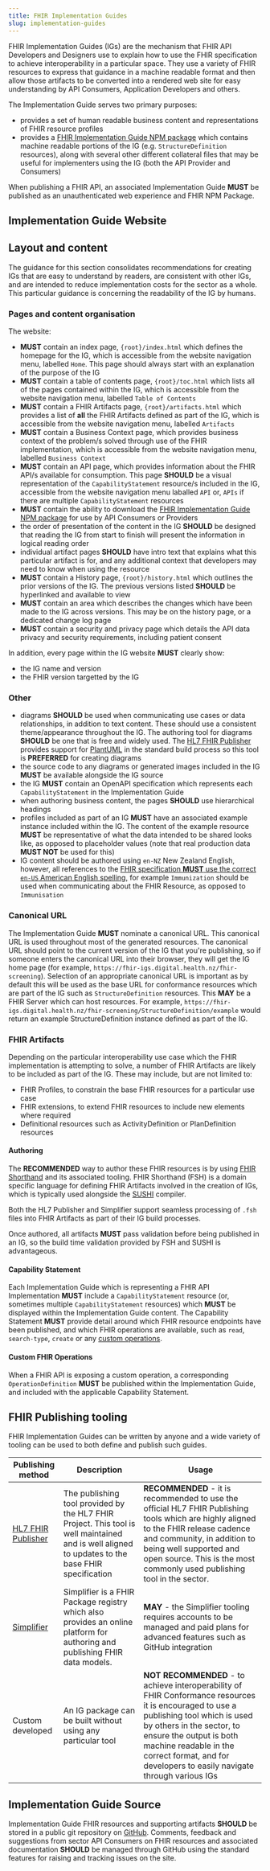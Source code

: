 ```yaml
---
title: FHIR Implementation Guides
slug: implementation-guides
---
```


FHIR Implementation Guides (IGs) are the mechanism that FHIR API Developers and Designers use to explain how to use the FHIR specification to achieve interoperability in a particular space. They use a variety of FHIR resources to express that guidance in a machine readable format and then allow those artifacts to be converted into a rendered web site for easy understanding by API Consumers, Application Developers and others.

The Implementation Guide serves two primary purposes:

- provides a set of human readable business content and representations of FHIR resource profiles
- provides a [FHIR Implementation Guide NPM package](https://hl7.org/fhir/packages.html) which contains machine readable portions of the IG (e.g. `StructureDefinition` resources), along with several other different collateral files that may be useful for implementers using the IG (both the API Provider and Consumers)

When publishing a FHIR API, an associated Implementation Guide **MUST** be published as an unauthenticated web experience and FHIR NPM Package.

## Implementation Guide Website

## Layout and content

The guidance for this section consolidates recommendations for creating IGs that are easy to understand by readers, are consistent with other IGs, and are intended to reduce implementation costs for the sector as a whole. This particular guidance is concerning the readability of the IG by humans.

### Pages and content organisation

The website:

- **MUST** contain an index page, `{root}/index.html` which defines the homepage for the IG, which is accessible from the website navigation menu, labelled `Home`. This page should always start with an explanation of the purpose of the IG
- **MUST** contain a table of contents page, `{root}/toc.html` which lists all of the pages contained within the IG, which is accessible from the website navigation menu, labelled `Table of Contents`
- **MUST** contain a FHIR Artifacts page, `{root}/artifacts.html` which provides a list of **all** the FHIR Artifacts defined as part of the IG, which is accessible from the website navigation menu, labelled `Artifacts`
- **MUST** contain a Business Context page, which provides business context of the problem/s solved through use of the FHIR implementation, which is accessible from the website navigation menu, labelled `Business Context`
- **MUST** contain an API page, which provides information about the FHIR API/s available for consumption. This page **SHOULD** be a visual representation of the `CapabilityStatement` resource/s included in the IG, accessible from the website navigation menu laballed `API` or, `APIs` if there are multiple `CapabilityStatement` resources
- **MUST** contain the ability to download the [FHIR Implementation Guide NPM package](https://hl7.org/fhir/packages.html) for use by API Consumers or Providers
- the order of presentation of the content in the IG **SHOULD** be designed that reading the IG from start to finish will present the information in logical reading order
- individual artifact pages **SHOULD** have intro text that explains what this particular artifact is for, and any additional context that developers may need to know when using the resource
- **MUST** contain a History page, `{root}/history.html` which outlines the prior versions of the IG. The previous versions listed **SHOULD** be hyperlinked and available to view
- **MUST** contain an area which describes the changes which have been made to the IG across versions. This may be on the history page, or a dedicated change log page
- **MUST** contain a security and privacy page which details the API data privacy and security requirements, including patient consent

In addition, every page within the IG website **MUST** clearly show:
  - the IG name and version
  - the FHIR version targetted by the IG

### Other

- diagrams **SHOULD** be used when communicating use cases or data relationships, in addition to text content. These should use a consistent theme/appearance throughout the IG. The authoring tool for diagrams **SHOULD** be one that is free and widely used. The [HL7 FHIR Publisher](https://confluence.hl7.org/display/FHIR/IG+Publisher+Documentation) provides support for [PlantUML](https://plantuml.com) in the standard build process so this tool is **PREFERRED** for creating diagrams
- the source code to any diagrams or generated images included in the IG **MUST** be available alongside the IG source
- the IG **MUST** contain an OpenAPI specification which represents each `CapabilityStatement` in the Implementation Guide
- when authoring business content, the pages **SHOULD** use hierarchical headings
- profiles included as part of an IG **MUST** have an associated example instance included within the IG. The content of the example resource **MUST** be representative of what the data intended to be shared looks like, as opposed to placeholder values (note that real production data **MUST NOT** be used for this)
- IG content should be authored using `en-NZ` New Zealand English, however, all references to the [FHIR specification **MUST** use the correct `en-US` American English spelling,](https://www.hl7.org/fhir/languages.html#spec) for example `Immunization` should be used when communicating about the FHIR Resource, as opposed to `Immunisation`

### Canonical URL

The Implementation Guide **MUST** nominate a canonical URL. This canonical URL is used throughout most of the generated resources. The canonical URL should point to the current version of the IG that you're publishing, so if someone enters the canonical URL into their browser, they will get the IG home page (for example, `https://fhir-igs.digital.health.nz/fhir-screening`). Selection of an appropriate canonical URL is important as by default this will be used as the base URL for conformance resources which are part of the IG such as `StructureDefinition` resources. This **MAY** be a FHIR Server which can host resources. For example, `https://fhir-igs.digital.health.nz/fhir-screening/StructureDefinition/example` would return an example StructureDefinition instance defined as part of the IG.

### FHIR Artifacts

Depending on the particular interoperability use case which the FHIR implementation is attempting to solve, a number of FHIR Artifacts are likely to be included as part of the IG. These may include, but are not limited to:

- FHIR Profiles, to constrain the base FHIR resources for a particular use case
- FHIR extensions, to extend FHIR resources to include new elements where required
- Definitional resources such as ActivityDefinition or PlanDefinition resources

#### Authoring

The **RECOMMENDED** way to author these FHIR resources is by using [FHIR Shorthand](https://build.fhir.org/ig/HL7/fhir-shorthand/index.html) and its associated tooling. FHIR Shorthand (FSH) is a domain specific language for defining FHIR Artifacts involved in the creation of IGs, which is typically used alongside the [SUSHI](https://fshschool.org/docs/sushi) compiler.

Both the HL7 Publisher and Simplifier support seamless processing of `.fsh` files into FHIR Artifacts as part of their IG build processes.

Once authored, all artifacts **MUST** pass validation before being published in an IG, so the build time validation provided by FSH and SUSHI is advantageous.

#### Capability Statement

Each Implementation Guide which is representing a FHIR API Implementation **MUST** include a `CapabilityStatement` resource (or, sometimes multiple `CapabilityStatement` resources) which **MUST** be displayed within the Implementation Guide content. The Capability Statement **MUST** provide detail around which FHIR resource endpoints have been published, and which FHIR operations are available, such as `read`, `search-type`, `create` or any [custom operations](#custom-fhir-operations). 

#### Custom FHIR Operations

When a FHIR API is exposing a custom operation, a corresponding `OperationDefinition` **MUST** be published within the Implementation Guide, and included with the applicable Capability Statement.

## FHIR Publishing tooling

FHIR Implementation Guides can be written by anyone and a wide variety of tooling can be used to both define and publish such guides.

| Publishing method | Description | Usage |
|----------|----------|----------|
| [HL7 FHIR Publisher](https://confluence.hl7.org/display/FHIR/IG+Publisher+Documentation) | The publishing tool provided by the HL7 FHIR Project. This tool is well maintained and is well aligned to updates to the base FHIR specification| **RECOMMENDED** - it is recommended to use the official HL7 FHIR Publishing tools which are highly aligned to the FHIR release cadence and community, in addition to being well supported and open source. This is the most commonly used publishing tool in the sector.|
| [Simplifier](https://simplifier.net) | Simplifier is a FHIR Package registry which also provides an online platform for authoring and publishing FHIR data models. | **MAY** - the Simplifier tooling requires accounts to be managed and paid plans for advanced features such as GitHub integration|
| Custom developed | An IG package can be built without using any particular tool | **NOT RECOMMENDED** - to achieve interoperability of FHIR Conformance resources it is encouraged to use a publishing tool which is used by others in the sector, to ensure the output is both machine readable in the correct format, and for developers to easily navigate through various IGs|

## Implementation Guide Source

Implementation Guide FHIR resources and supporting artifacts **SHOULD** be stored in a public git repository on [GitHub](https:///github.com). Comments, feedback and suggestions from sector API Consumers on FHIR resources and associated documentation **SHOULD** be managed through GitHub using the standard features for raising and tracking issues on the site.
